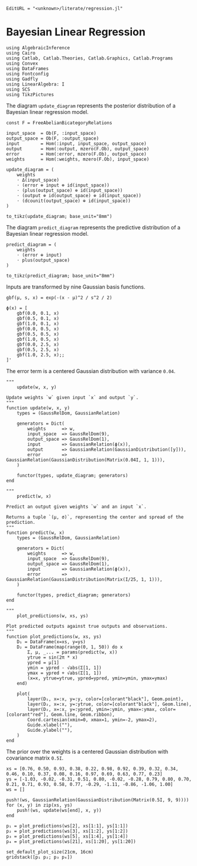 ```@meta
EditURL = "<unknown>/literate/regression.jl"
```

# Bayesian Linear Regression

````@example regression
using AlgebraicInference
using Cairo
using Catlab, Catlab.Theories, Catlab.Graphics, Catlab.Programs
using Convex
using DataFrames
using Fontconfig
using Gadfly
using LinearAlgebra: I
using SCS
using TikzPictures
````

The diagram `update_diagram` represents the posterior distribution of a Bayesian linear regression model.

````@example regression
const F = FreeAbelianBicategoryRelations

input_space  = Ob(F, :input_space)
output_space = Ob(F, :output_space)
input        = Hom(:input, input_space, output_space)
output       = Hom(:output, mzero(F.Ob), output_space)
error        = Hom(:error, mzero(F.Ob), output_space)
weights      = Hom(:weights, mzero(F.Ob), input_space)

update_diagram = (
    weights
    ⋅ Δ(input_space)
    ⋅ (error ⊕ input ⊕ id(input_space))
    ⋅ (plus(output_space) ⊕ id(input_space))
    ⋅ (output ⊕ id(output_space) ⊕ id(input_space))
    ⋅ (dcounit(output_space) ⊕ id(input_space))
)

to_tikz(update_diagram; base_unit="8mm")
````

The diagram `predict_diagram` represents the predictive distribution of a Bayesian linear regression model.

````@example regression
predict_diagram = (
    weights
    ⋅ (error ⊕ input)
    ⋅ plus(output_space)
)

to_tikz(predict_diagram; base_unit="8mm")
````

Inputs are transformed by nine Gaussian basis functions.

````@example regression
gbf(μ, s, x) = exp(-(x - μ)^2 / s^2 / 2)

ϕ(x) = [
    gbf(0.0, 0.1, x)
    gbf(0.5, 0.1, x)
    gbf(1.0, 0.1, x)
    gbf(0.0, 0.5, x)
    gbf(0.5, 0.5, x)
    gbf(1.0, 0.5, x)
    gbf(0.0, 2.5, x)
    gbf(0.5, 2.5, x)
    gbf(1.0, 2.5, x);;
]'
````

The error term is a centered Gaussian distribution with variance ``0.04``.

````@example regression
"""
    update(w, x, y)

Update weights `w` given input `x` and output `y`.
"""
function update(w, x, y)
    types = (GaussRelDom, GaussianRelation)

    generators = Dict(
        weights      => w,
        input_space  => GaussRelDom(9),
        output_space => GaussRelDom(1),
        input        => GaussianRelation(ϕ(x)),
        output       => GaussianRelation(GaussianDistribution([y])),
        error        => GaussianRelation(GaussianDistribution(Matrix(0.04I, 1, 1))),
    )

    functor(types, update_diagram; generators)
end

"""
    predict(w, x)

Predict an output given weights `w` and an input `x`.

Returns a tuple `(μ, σ)`, representing the center and spread of the prediction.
"""
function predict(w, x)
    types = (GaussRelDom, GaussianRelation)

    generators = Dict(
        weights      => w,
        input_space  => GaussRelDom(9),
        output_space => GaussRelDom(1),
        input        => GaussianRelation(ϕ(x)),
        error        => GaussianRelation(GaussianDistribution(Matrix(I/25, 1, 1))),
    )

    functor(types, predict_diagram; generators)
end

"""
    plot_predictions(w, xs, ys)

Plot predicted outputs against true outputs and observations.
"""
function plot_predictions(w, xs, ys)
    D₁ = DataFrame(x=xs, y=ys)
    D₂ = DataFrame(map(range(0, 1, 50)) do x
        Σ, μ, _... = params(predict(w, x))
        ytrue = sin(2π * x)
        ypred = μ[1]
        ymin = ypred - √abs(Σ[1, 1])
        ymax = ypred + √abs(Σ[1, 1])
        (x=x, ytrue=ytrue, ypred=ypred, ymin=ymin, ymax=ymax)
    end)

    plot(
        layer(D₁, x=:x, y=:y, color=[colorant"black"], Geom.point),
        layer(D₂, x=:x, y=:ytrue, color=[colorant"black"], Geom.line),
        layer(D₂, x=:x, y=:ypred, ymin=:ymin, ymax=:ymax, color=[colorant"red"], Geom.line, Geom.ribbon),
        Coord.cartesian(xmin=0, xmax=1, ymin=-2, ymax=2),
        Guide.xlabel(""),
        Guide.ylabel(""),
    )
end
````

The prior over the weights is a centered Gaussian distribution with covariance matrix ``0.5I``.

````@example regression
xs = [0.76, 0.50, 0.93, 0.38, 0.22, 0.98, 0.92, 0.39, 0.32, 0.34, 0.46, 0.10, 0.37, 0.08, 0.16, 0.97, 0.69, 0.63, 0.77, 0.23]
ys = [-1.03, -0.02, -0.31, 0.51, 0.80, -0.02, -0.28, 0.79, 0.80, 0.70, 0.21, 0.71, 0.93, 0.58, 0.77, -0.29, -1.11, -0.86, -1.06, 1.00]
ws = []

push!(ws, GaussianRelation(GaussianDistribution(Matrix(0.5I, 9, 9))))
for (x, y) in zip(xs, ys)
    push!(ws, update(ws[end], x, y))
end
````

````@example regression
p₁ = plot_predictions(ws[2], xs[1:1], ys[1:1])
p₂ = plot_predictions(ws[3], xs[1:2], ys[1:2])
p₃ = plot_predictions(ws[5], xs[1:4], ys[1:4])
p₄ = plot_predictions(ws[21], xs[1:20], ys[1:20])

set_default_plot_size(21cm, 16cm)
gridstack([p₁ p₂; p₃ p₄])
````

